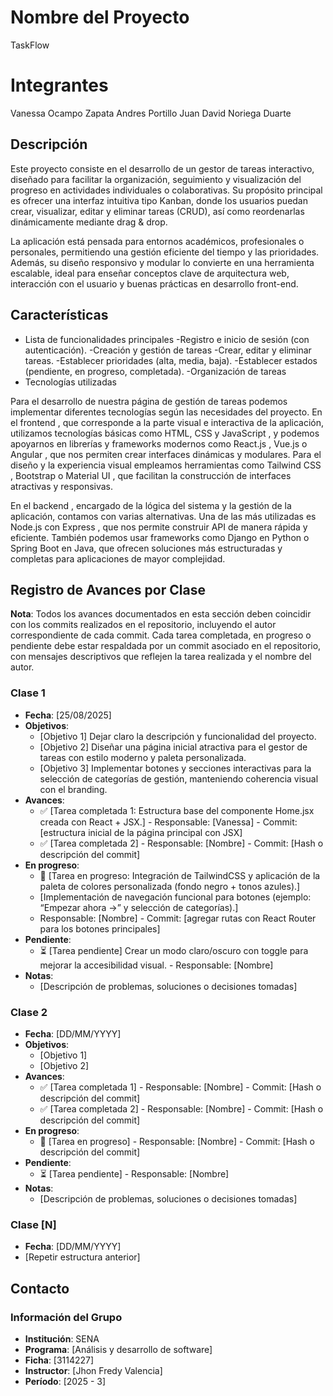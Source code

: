 # Nombre del Proyecto
TaskFlow

# Integrantes 
Vanessa Ocampo Zapata
Andres Portillo
Juan David Noriega Duarte

## Descripción
Este proyecto consiste en el desarrollo de un gestor de tareas interactivo, diseñado para facilitar la organización, seguimiento y visualización del progreso en actividades individuales o colaborativas. Su propósito principal es ofrecer una interfaz intuitiva tipo Kanban, donde los usuarios puedan crear, visualizar, editar y eliminar tareas (CRUD), así como reordenarlas dinámicamente mediante drag & drop.

La aplicación está pensada para entornos académicos, profesionales o personales, permitiendo una gestión eficiente del tiempo y las prioridades. Además, su diseño responsivo y modular lo convierte en una herramienta escalable, ideal para enseñar conceptos clave de arquitectura web, interacción con el usuario y buenas prácticas en desarrollo front-end.


## Características
- Lista de funcionalidades principales
-Registro e inicio de sesión (con autenticación).
-Creación y gestión de tareas
-Crear, editar y eliminar tareas.
-Establecer prioridades (alta, media, baja).
-Establecer estados (pendiente, en progreso, completada).
-Organización de tareas
- Tecnologías utilizadas

Para el desarrollo de nuestra página de gestión de tareas podemos implementar diferentes tecnologías según las necesidades del proyecto. En el frontend , que corresponde a la parte visual e interactiva de la aplicación, utilizamos tecnologías básicas como HTML, CSS y JavaScript , y podemos apoyarnos en librerías y frameworks modernos como React.js , Vue.js o Angular , que nos permiten crear interfaces dinámicas y modulares. Para el diseño y la experiencia visual empleamos herramientas como Tailwind CSS , Bootstrap o Material UI , que facilitan la construcción de interfaces atractivas y responsivas.

En el backend , encargado de la lógica del sistema y la gestión de la aplicación, contamos con varias alternativas. Una de las más utilizadas es Node.js con Express , que nos permite construir API de manera rápida y eficiente. También podemos usar frameworks como Django en Python o Spring Boot en Java, que ofrecen soluciones más estructuradas y completas para aplicaciones de mayor complejidad.

## Registro de Avances por Clase
**Nota**: Todos los avances documentados en esta sección deben coincidir con los commits realizados en el repositorio, incluyendo el autor correspondiente de cada commit. Cada tarea completada, en progreso o pendiente debe estar respaldada por un commit asociado en el repositorio, con mensajes descriptivos que reflejen la tarea realizada y el nombre del autor.

### Clase 1
- **Fecha**: [25/08/2025]
- **Objetivos**:
  - [Objetivo 1] Dejar claro la descripción y funcionalidad del proyecto.
  - [Objetivo 2] Diseñar una página inicial atractiva para el gestor de tareas con estilo moderno y paleta personalizada.
  - [Objetivo 3] Implementar botones y secciones interactivas para la selección de categorías de gestión, manteniendo coherencia visual con el branding.
- **Avances**:
  - ✅ [Tarea completada 1: Estructura base del componente Home.jsx creada con React + JSX.] - Responsable: [Vanessa] - Commit: [estructura inicial de la página principal con JSX]
  - ✅ [Tarea completada 2] - Responsable: [Nombre] - Commit: [Hash o descripción del commit]
- **En progreso**:
  - 🔄 [Tarea en progreso: Integración de TailwindCSS y aplicación de la paleta de colores personalizada (fondo negro + tonos azules).] 
  - [Implementación de navegación funcional para botones (ejemplo: “Empezar ahora →” y selección de categorías).]
  - Responsable: [Nombre] - Commit: [agregar rutas con React Router para los botones principales]
- **Pendiente**:
  - ⏳ [Tarea pendiente] Crear un modo claro/oscuro con toggle para mejorar la accesibilidad visual. - Responsable: [Nombre]
- **Notas**:
  - [Descripción de problemas, soluciones o decisiones tomadas]

### Clase 2
- **Fecha**: [DD/MM/YYYY]
- **Objetivos**:
  - [Objetivo 1]
  - [Objetivo 2]
- **Avances**:
  - ✅ [Tarea completada 1] - Responsable: [Nombre] - Commit: [Hash o descripción del commit]
  - ✅ [Tarea completada 2] - Responsable: [Nombre] - Commit: [Hash o descripción del commit]
- **En progreso**:
  - 🔄 [Tarea en progreso] - Responsable: [Nombre] - Commit: [Hash o descripción del commit]
- **Pendiente**:
  - ⏳ [Tarea pendiente] - Responsable: [Nombre]
- **Notas**:
  - [Descripción de problemas, soluciones o decisiones tomadas]

### Clase [N]
- **Fecha**: [DD/MM/YYYY]
- [Repetir estructura anterior]

## Contacto
### Información del Grupo
- **Institución**: SENA
- **Programa**: [Análisis y desarrollo de software]
- **Ficha**: [3114227]
- **Instructor**: [Jhon Fredy Valencia]
- **Período**: [2025 - 3]